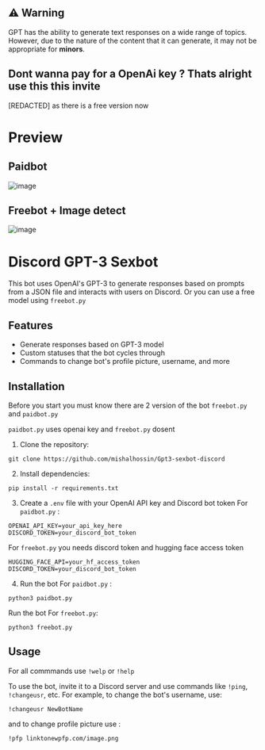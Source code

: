 ## ⚠️ Warning

GPT has the ability to generate text responses on a wide range of topics. However, due to the nature of the content that it can generate, it may not be appropriate for **minors**.


## Dont wanna pay for a OpenAi key ? Thats alright use this this invite

[REDACTED] as there is a free version now


# Preview
## Paidbot
![image](https://user-images.githubusercontent.com/91066601/235471433-0bb55515-1f40-4705-a026-67999de6c7eb.png)
## Freebot + Image detect
![image](https://user-images.githubusercontent.com/91066601/236673540-e23e9ee1-643e-4b63-8b8a-3dff3b106fd4.png)
# Discord GPT-3 Sexbot

This bot uses OpenAI's GPT-3 to generate responses based on prompts from a JSON file and interacts with users on Discord.
Or you can use a free model using `freebot.py`

## Features

- Generate responses based on GPT-3 model
- Custom statuses that the bot cycles through
- Commands to change bot's profile picture, username, and more

## Installation

Before you start you must know there are 2 version of the bot 
`freebot.py`
and 
`paidbot.py`

`paidbot.py` uses openai key and `freebot.py` dosent

1. Clone the repository:
```
git clone https://github.com/mishalhossin/Gpt3-sexbot-discord
```

2. Install dependencies:
```
pip install -r requirements.txt
```

3. Create a `.env` file with your OpenAI API key and Discord bot token 
For `paidbot.py` :
```
OPENAI_API_KEY=your_api_key_here
DISCORD_TOKEN=your_discord_bot_token
```
For `freebot.py` you needs discord token and hugging face access token
```
HUGGING_FACE_API=your_hf_access_token
DISCORD_TOKEN=your_discord_bot_token
```

4. Run the bot 
For `paidbot.py` :
```
python3 paidbot.py
```
Run the bot 
For `freebot.py`:
```
python3 freebot.py
```
   
## Usage

For all commmands use `!welp` or `!help`

To use the bot, invite it to a Discord server and use commands like `!ping`, `!changeusr`, etc.
For example, to change the bot's username, use:
```
!changeusr NewBotName
```
and to change profile picture use :
```
!pfp linktonewpfp.com/image.png
```
